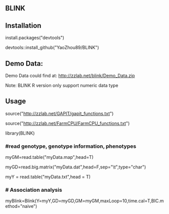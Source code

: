 ## BLINK
## Installation
install.packages("devtools")

devtools::install_github("YaoZhou89/BLINK")

## Demo Data:
Demo Data could find at:  http://zzlab.net/blink/Demo_Data.zip

Note: BLINK R version only support numeric data type
## Usage
source("http://zzlab.net/GAPIT/gapit_functions.txt")

source("http://zzlab.net/FarmCPU/FarmCPU_functions.txt")

library(BLINK)

### #read genotype, genotype information, phenotypes
myGM=read.table("myData.map",head=T)

myGD=read.big.matrix("myData.dat",head=F,sep="\t",type="char")

myY = read.table("myData.txt",head = T)

### # Association analysis
myBlink=Blink(Y=myY,GD=myGD,GM=myGM,maxLoop=10,time.cal=T,BIC.method="naive")
